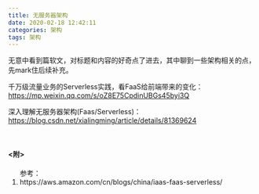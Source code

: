 ```yaml
---
title: 无服务器架构
date: 2020-02-18 12:42:11
categories: 架构
tags: 架构
---
```


无意中看到篇软文，对标题和内容的好奇点了进去，其中聊到一些架构相关的点，先mark住后续补充。

千万级流量业务的Serverless实践，看FaaS给前端带来的变化：https://mp.weixin.qq.com/s/oZ8E75CpdinUBGs45byi3Q

深入理解无服务器架构(Faas/Serverless)：https://blog.csdn.net/xialingming/article/details/81369624

<h4 style="margin-top:50px;"><附></h4>
<ol>参考：
  <li>https://aws.amazon.com/cn/blogs/china/iaas-faas-serverless/</li>
</ol>
